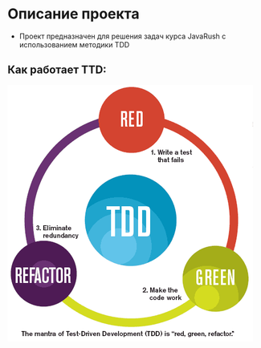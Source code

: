 # Описание проекта

 - Проект предназначен для решения задач курса JavaRush с использованием методики TDD

## Как работает TTD:

![img.png](img.png)